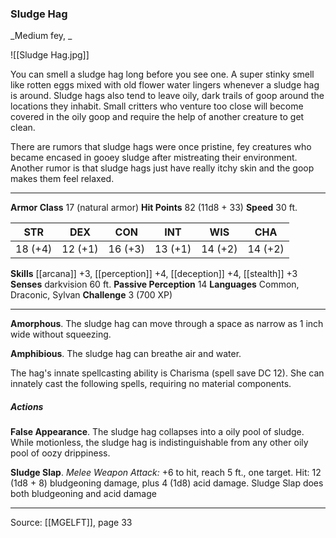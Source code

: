 ### Sludge Hag
_Medium fey, _

![[Sludge Hag.jpg]]

You can smell a sludge hag long before you see one. A super stinky smell like rotten eggs mixed with old flower water lingers whenever a sludge hag is around. Sludge hags also tend to leave oily, dark trails of goop around the locations they inhabit. Small critters who venture too close will become covered in the oily goop and require the help of another creature to get clean.

There are rumors that sludge hags were once pristine, fey creatures who became encased in gooey sludge after mistreating their environment. Another rumor is that sludge hags just have really itchy skin and the goop makes them feel relaxed.



---

**Armor Class** 17 (natural armor)
**Hit Points** 82 (11d8 + 33)
**Speed** 30 ft.

| STR     | DEX     | CON     | INT     | WIS     | CHA     |
|---------|---------|---------|---------|---------|---------|
| 18 (+4) | 12 (+1) | 16 (+3) | 13 (+1) | 14 (+2) | 14 (+2) |

**Skills** [[arcana]] +3, [[perception]] +4, [[deception]] +4, [[stealth]] +3
**Senses** darkvision 60 ft.
**Passive Perception** 14
**Languages** Common, Draconic, Sylvan
**Challenge** 3 (700 XP)

---

**Amorphous**. The sludge hag can move through a space as narrow as 1 inch wide without squeezing.

**Amphibious**. The sludge hag can breathe air and water.

The hag's innate spellcasting ability is Charisma (spell save DC 12). She can innately cast the following spells, requiring no material components. 

##### Actions
**False Appearance**. The sludge hag collapses into a oily pool of sludge. While motionless, the sludge hag is indistinguishable from any other oily pool of oozy drippiness.

**Sludge Slap**. _Melee Weapon Attack:_ +6 to hit, reach 5 ft., one target. Hit: 12 (1d8 + 8) bludgeoning damage, plus 4 (1d8) acid damage. Sludge Slap does both bludgeoning and acid damage


---

Source: [[MGELFT]], page 33